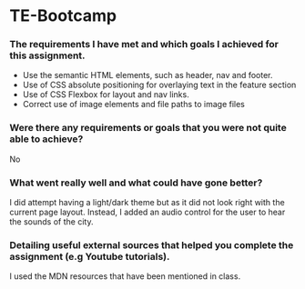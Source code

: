 # TE-Bootcamp

### The requirements I have met and which goals I achieved for this assignment.
- Use the semantic HTML elements, such as header, nav and footer.
- Use of CSS absolute positioning for overlaying text in the feature section
- Use of CSS Flexbox for layout and nav links.
- Correct use of image elements and file paths to image files

### Were there any requirements or goals that you were not quite able to achieve?
No

### What went really well and what could have gone better?
I did attempt having  a light/dark theme but as  it did not look right with the current page layout.  Instead, I added an audio control for the user to hear the sounds of the city.


### Detailing useful external sources that helped you complete the assignment (e.g Youtube tutorials).
I used the MDN resources that have been mentioned in class.
